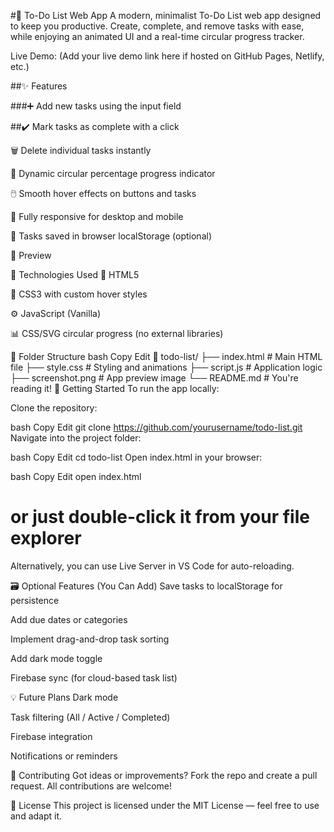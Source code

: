 #📝 To-Do List Web App
A modern, minimalist To-Do List web app designed to keep you productive. Create, complete, and remove tasks with ease, while enjoying an animated UI and a real-time circular progress tracker.

Live Demo: (Add your live demo link here if hosted on GitHub Pages, Netlify, etc.)

##✨ Features

###➕ Add new tasks using the input field

##✔️ Mark tasks as complete with a click

🗑️ Delete individual tasks instantly

🔄 Dynamic circular percentage progress indicator

🖱️ Smooth hover effects on buttons and tasks

📱 Fully responsive for desktop and mobile

💾 Tasks saved in browser localStorage (optional)

📸 Preview

🧠 Technologies Used
🧱 HTML5

🎨 CSS3 with custom hover styles

⚙️ JavaScript (Vanilla)

📊 CSS/SVG circular progress (no external libraries)

📂 Folder Structure
bash
Copy
Edit
📁 todo-list/
├── index.html           # Main HTML file
├── style.css            # Styling and animations
├── script.js            # Application logic
├── screenshot.png       # App preview image
└── README.md            # You're reading it!
🚀 Getting Started
To run the app locally:

Clone the repository:

bash
Copy
Edit
git clone https://github.com/yourusername/todo-list.git
Navigate into the project folder:

bash
Copy
Edit
cd todo-list
Open index.html in your browser:

bash
Copy
Edit
open index.html
# or just double-click it from your file explorer
Alternatively, you can use Live Server in VS Code for auto-reloading.

🗃️ Optional Features (You Can Add)
Save tasks to localStorage for persistence

Add due dates or categories

Implement drag-and-drop task sorting

Add dark mode toggle

Firebase sync (for cloud-based task list)

💡 Future Plans
 Dark mode

 Task filtering (All / Active / Completed)

 Firebase integration

 Notifications or reminders

🙌 Contributing
Got ideas or improvements? Fork the repo and create a pull request. All contributions are welcome!

📄 License
This project is licensed under the MIT License — feel free to use and adapt it.
